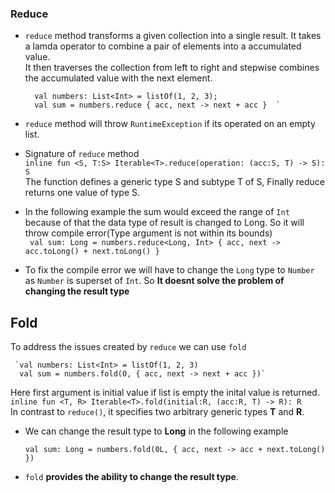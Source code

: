 ### Reduce  
- `reduce` method transforms a given collection into a single result. It takes a lamda operator to combine a pair of elements into a accumulated value.  
It then traverses the collection from left to right and stepwise combines the accumulated value with the next element.  
  
        val numbers: List<Int> = listOf(1, 2, 3);  
        val sum = numbers.reduce { acc, next -> next + acc }  `

 -  `reduce` method will throw `RuntimeException` if its operated on an empty list.  
   
 - Signature of `reduce` method  
 `inline fun <S, T:S> Iterable<T>.reduce(operation: (acc:S, T) -> S): S`  
  The function defines a generic type S and subtype T of S, Finally reduce returns one value of type S.  
   
 - In the following example the sum would exceed  the range of `Int` because of that the data type of result is changed to Long. So it will throw compile error(Type argument is not within its bounds)  
 ` val sum: Long = numbers.reduce<Long, Int> { acc, next -> acc.toLong() + next.toLong() }`
   
  - To fix the compile error we will have to change the `Long` type to `Number` as `Number` is superset of `Int`.  So **It doesnt solve the problem of changing the result type**  
   
 ## Fold  
 To address the issues created by `reduce` we can use `fold`  

     `val numbers: List<Int> = listOf(1, 2, 3)  
      val sum = numbers.fold(0, { acc, next -> next + acc })`  

  Here first argument is initial value if list is empty the inital value is returned.  
 `inline fun <T, R> Iterable<T>.fold(initial:R, (acc:R, T) -> R): R`  
In contrast to `reduce()`, it specifies two arbitrary generic types **T** and **R**.
- We  can change the result type to **Long**  in the following example

    `val sum: Long = numbers.fold(0L, { acc, next -> acc + next.toLong() })`

 -  `fold` **provides the ability to change the result type**.
